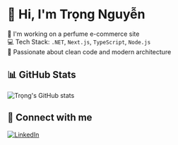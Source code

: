 # 👋 Hi, I'm Trọng Nguyễn
🌱 I'm working on a perfume e-commerce site  
💻 Tech Stack: `.NET`, `Next.js`, `TypeScript`, `Node.js`  
🚀 Passionate about clean code and modern architecture

## 📊 GitHub Stats
![Trọng's GitHub stats](https://github-readme-stats.vercel.app/api?username=trongnguyen&show_icons=true&theme=radical)

## 🔗 Connect with me
[![LinkedIn](https://img.shields.io/badge/LinkedIn-blue?logo=linkedin)](https://linkedin.com/in/your-profile)
